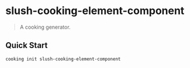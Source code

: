 # slush-cooking-element-component
> A cooking generator.

## Quick Start
```shell
cooking init slush-cooking-element-component
```
